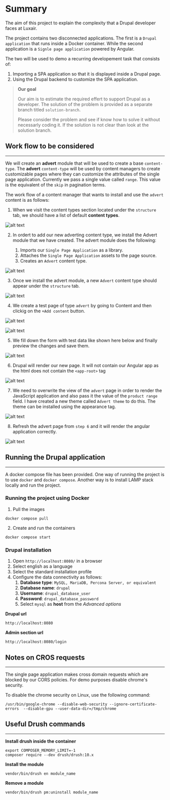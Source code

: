 # Summary
The aim of this project to explain the complexity that a Drupal developer faces at Luxair. 

The project contains two disconnected applications. The first is a `Drupal application` that runs inside a Docker container. While the second application is a `Signle page application` powered by Angular.

The two will be used to demo a recurring developement task that consists of:
1. Importing a SPA application so that it is displayed inside a Drupal page.
2. Using the Drupal backend to customize the SPA application.

> **Our goal**
>
> Our aim is to estimate the required effert to support Drupal as a developer.
> The solution of the problem is provided as a separate branch titled `solution-branch`.
>
> Please consider the problem and see if know how to solve it without necessarly coding it. If the solution is not clear than look at the solution branch.


## Work flow to be considered
___
We will create an **advert** module that will be used to create a base `content-type`. The **advert** `content-type` will be used by content managers to create customizable pages where they can customize the attributes of the single page application. Currently we pass a single value called `range`. This value is the equivalent of the `skip` in pagination terms.

The work flow of a content manager that wants to install and use the `advert` content is as follows:

1. When we visit the content types section located under the `structure` tab, we should have a list of default **content types**.

![alt text](./screenshots/Screenshot%20from%202023-06-02%2016-21-54.png "Title")

2. In ordert to add our new adverting content type, we install the Advert module that we have created. The advert module does the following:

    1. Imports our `Single Page Application` as a library.
    1. Attaches the `Single Page Application` assets to the page source.
    1. Creates an `Advert` content type.

![alt text](./screenshots/Screenshot%20from%202023-06-02%2016-22-40.png "Title")

3. Once we install the advert module, a new `Advert` content type should appear under the `structure` tab.

![alt text](./screenshots/Screenshot%20from%202023-06-02%2016-23-11.png "Title")

4. We create a test page of type `advert` by going to Content and then clickig on the `+Add content` button.

![alt text](./screenshots/Screenshot%20from%202023-06-02%2016-34-53.png "Title")

![alt text](./screenshots/Screenshot%20from%202023-06-02%2016-35-04.png "Title")

5. We fill down the form with test data like shown here below and finally preview the changes and save them.

![alt text](./screenshots/Screenshot%20from%202023-06-02%2016-35-21.png "Title")

6. Drupal will render our new page. It will not contain our Angular app as the html does not contain the `<app-root>` tag

![alt text](./screenshots/Screenshot%20from%202023-06-02%2016-35-39.png "Title")

7. We need to overwrite the view of the `advert` page in order to render the JavaScript application and also pass it the value of the `product range` field. I have created a new theme called `Advert theme` to do this. 
The theme can be installed using the appearance tag.

![alt text](./screenshots/Screenshot%20from%202023-06-02%2016-36-06.png "Title")

8. Refresh the advert page from `step 6` and it will render the angular application correctly.

![alt text](./screenshots/Screenshot%20from%202023-06-02%2016-36-39.png "Title")

## Running the Drupal application
___
A docker compose file has been provided. One way of running the project is to use `docker` and `docker compose`. Another way is to install LAMP stack locally and run the project.

### Running the project using Docker

1. Pull the images
```
docker compose pull
```

2. Create and run the containers
```
docker compose start
```

### Drupal installation 

1. Open `http://localhost:8080/` in a browser
1. Select english as a language
1. Select the standard installation profile
1. Configure the data connectivity as follows:
    1. **Database type**: `MySQL, MariaDB, Percona Server, or equivalent`
    1. **Database name**: `drupal`
    1. **Username**: `drupal_database_user`
    1. **Password**: `drupal_database_password`
    1. Select `mysql` as **host** from the *Advanced options*


**Drupal url**
```
http://localhost:8080
```

**Admin section url**
```
http://localhost:8080/login
```


## Notes on CROS requests
____

The single page application makes cross domain requests which are blocked by our CORS policies. For demo purposes disable chrome's security. 

To disable the chrome security on Linux, use the following command:

```
/usr/bin/google-chrome --disable-web-security --ignore-certificate-errors  --disable-gpu --user-data-dir=/tmp/chrome
```


## Useful Drush commands 
____

**Install drush inside the container**
```
export COMPOSER_MEMORY_LIMIT=-1
composer require --dev drush/drush:10.x
```

**Install the module**
```
vendor/bin/drush en module_name
```

**Remove a module**
```
vendor/bin/drush pm:uninstall module_name
```